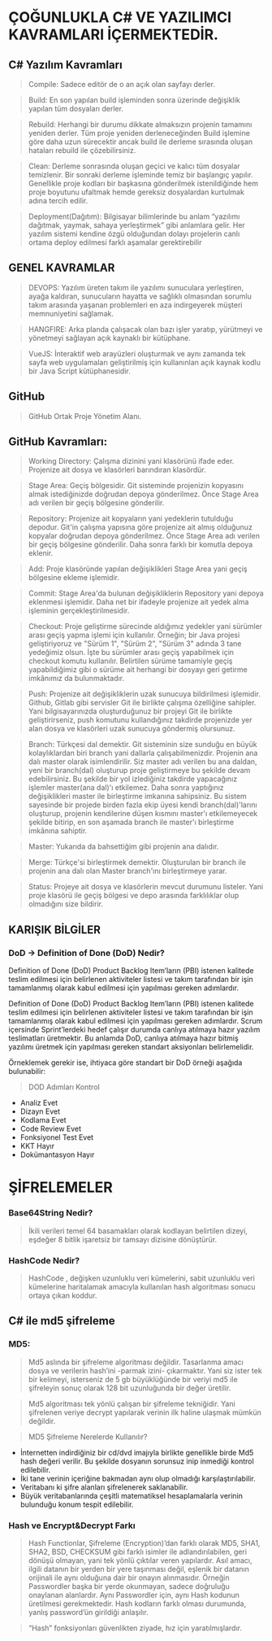 # ÇOĞUNLUKLA C# VE YAZILIMCI KAVRAMLARI İÇERMEKTEDİR.


## C# Yazılım Kavramları

>Compile: 
>Sadece editör de o an açık olan sayfayı derler.

 >Build:
 >En son yapılan build işleminden sonra üzerinde değişiklik yapılan tüm dosyaları derler.

>Rebuild:
>Herhangi bir durumu dikkate almaksızın projenin tamamını yeniden derler. Tüm proje yeniden derleneceğinden Build işlemine göre daha uzun sürecektir ancak build ile derleme sırasında oluşan hataları rebuild ile çözebilirsiniz.

>Clean: 
>Derleme sonrasında oluşan geçici ve kalıcı tüm dosyalar temizlenir. Bir sonraki derleme işleminde temiz bir başlangıç yapılır. Genellikle proje kodları bir başkasına gönderilmek istenildiğinde hem proje boyutunu ufaltmak hemde gereksiz dosyalardan kurtulmak adına tercih edilir.

>Deployment(Dağıtım):
>Bilgisayar bilimlerinde bu anlam “yazılımı dağıtmak, yaymak, sahaya yerleştirmek” gibi anlamlara gelir. Her yazılım sistemi kendine özgü olduğundan dolayı projelerin canlı ortama deploy edilmesi farklı aşamalar gerektirebilir

## GENEL KAVRAMLAR

>DEVOPS:
>Yazılım üreten takım ile yazılımı sunuculara yerleştiren, ayağa kaldıran, sunucuların hayatta ve sağlıklı olmasından sorumlu takım arasında yaşanan problemleri en aza indirgeyerek müşteri memnuniyetini sağlamak.

>HANGFIRE:
>Arka planda çalışacak olan bazı işler yaratıp, yürütmeyi ve yönetmeyi sağlayan açık kaynaklı bir kütüphane.

>VueJS:
>İnteraktif web arayüzleri oluşturmak ve aynı zamanda tek sayfa web uygulamaları geliştirilmiş için kullanınlan açık kaynak kodlu bir Java Script kütüphanesidir.

## GitHub

>GitHub
>Ortak Proje Yönetim Alanı.

## GitHub Kavramları:

>Working Directory: 
>Çalışma dizinini yani klasörünü ifade eder. Projenize ait dosya ve klasörleri barındıran klasördür.

>Stage Area:
>Geçiş bölgesidir. Git sisteminde projenizin kopyasını almak istediğinizde doğrudan depoya gönderilmez. Önce Stage Area adı verilen bir geçiş bölgesine gönderilir. 

>Repository: 
>Projenize ait kopyaların yani yedeklerin tutulduğu depodur. Git'in çalışma yapısına göre projenize ait almış olduğunuz kopyalar doğrudan depoya gönderilmez. Önce Stage Area adı verilen bir geçiş bölgesine   gönderilir. Daha sonra farklı bir komutla depoya eklenir.

>Add: 
>Proje klasöründe yapılan değişiklikleri Stage Area yani geçiş bölgesine ekleme işlemidir. 

>Commit: 
>Stage Area'da bulunan değişikliklerin Repository yani depoya eklenmesi işlemidir. Daha net bir ifadeyle projenize ait yedek alma işleminin gerçekleştirilmesidir. 

>Checkout: 
>Proje geliştirme sürecinde aldığımız yedekler yani sürümler arası geçiş yapma işlemi için kullanılır. Örneğin; bir Java projesi geliştiriyoruz ve "Sürüm 1", "Sürüm 2", "Sürüm 3" adında 3 tane yedeğimiz olsun. İşte bu sürümler arası geçiş yapabilmek için checkout komutu kullanılır. Belirtilen sürüme tamamiyle geçiş yapabildiğimiz gibi o sürüme ait herhangi bir dosyayı geri getirme imkânımız da bulunmaktadır. 

>Push: 
>Projenize ait değişikliklerin uzak sunucuya bildirilmesi işlemidir. Github, Gitlab gibi servisler Git ile birlikte çalışma özelliğine sahipler. Yani bilgisayarınızda oluşturduğunuz bir projeyi Git ile birlikte geliştirirseniz, push komutunu kullandığınız takdirde projenizde yer alan dosya ve klasörleri uzak sunucuya göndermiş olursunuz. 

>Branch: 
>Türkçesi dal demektir. Git sisteminin size sunduğu en büyük kolaylıklardan biri branch yani dallarla çalışabilmenizdir. Projenin ana dalı master olarak isimlendirilir. Siz master adı verilen bu ana daldan, yeni bir branch(dal) oluşturup proje geliştirmeye bu şekilde devam edebilirsiniz. Bu şekilde bir yol izlediğiniz takdirde yapacağınız işlemler master(ana dal)'ı etkilemez. Daha sonra yaptığınız değişiklikleri master ile birleştirme imkanına sahipsiniz. Bu sistem sayesinde bir projede birden fazla ekip üyesi kendi branch(dal)'larını oluşturup, projenin kendilerine düşen kısmını master'ı etkilemeyecek şekilde bitirip, en son aşamada branch ile master'ı birleştirme imkânına sahiptir. 

>Master: 
>Yukarıda da bahsettiğim gibi projenin ana dalıdır. 

>Merge: 
>Türkçe'si birleştirmek demektir. Oluşturulan bir branch ile projenin ana dalı olan Master branch'ını birleştirmeye yarar. 

>Status: 
>Projeye ait dosya ve klasörlerin mevcut durumunu listeler. Yani proje klasörü ile geçiş bölgesi ve depo arasında farklılıklar olup olmadığını size bildirir.


## KARIŞIK BİLGİLER

### DoD -> Definition of Done (DoD) Nedir?

Definition of Done (DoD) Product Backlog Item’ların (PBI) istenen kalitede teslim edilmesi için belirlenen aktiviteler listesi ve takım tarafından bir işin tamamlanmış olarak kabul edilmesi için yapılması gereken adımlardır.

Definition of Done (DoD) Product Backlog Item’ların (PBI) istenen kalitede teslim edilmesi için belirlenen aktiviteler listesi ve takım tarafından bir işin tamamlanmış olarak kabul edilmesi için yapılması gereken adımlardır. Scrum içersinde Sprint’lerdeki hedef çalışır durumda canlıya atılmaya hazır yazılım teslimatları üretmektir. Bu anlamda DoD, canlıya atılmaya hazır bitmiş yazılımı üretmek için yapılması gereken standart aksiyonları belirlemelidir.

Örneklemek gerekir ise, ihtiyaca göre standart bir DoD örneği aşağıda bulunabilir:

> DOD Adımları Kontrol

* Analiz	        Evet
* Dizayn	        Evet
* Kodlama	        Evet
* Code Review	    Evet
* Fonksiyonel Test	Evet
* KKT	            Hayır
* Dokümantasyon	    Hayır

# ŞİFRELEMELER

### Base64String Nedir? 

>İkili verileri temel 64 basamakları olarak kodlayan belirtilen dizeyi, eşdeğer 8 bitlik işaretsiz bir tamsayı dizisine dönüştürür.

### HashCode Nedir?

>HashCode , değişken uzunluklu veri kümelerini, sabit uzunluklu veri kümelerine haritalamak amacıyla kullanılan hash algoritması sonucu ortaya çıkan koddur.

## C# ile md5 şifreleme

### MD5:
>Md5 aslında bir şifreleme algoritması değildir. Tasarlanma amacı dosya ve verilerin hash’ini -parmak izini- çıkarmaktır. 
Yani siz ister tek bir kelimeyi, isterseniz de 5 gb büyüklüğünde bir veriyi md5 ile şifreleyin sonuç olarak 128 bit uzunluğunda bir değer üretilir.

>Md5 algoritması tek yönlü çalışan bir şifreleme tekniğidir. Yani şifrelenen veriye decrypt yapılarak verinin ilk haline ulaşmak mümkün değildir.

>MD5 Şifreleme Nerelerde Kullanılır?

* İnternetten indirdiğiniz bir cd/dvd imajıyla birlikte genellikle birde Md5 hash değeri verilir. Bu şekilde dosyanın sorunsuz inip inmediği kontrol edilebilir.
* İki tane verinin içeriğine bakmadan aynı olup olmadığı karşılaştırılabilir.
* Veritabanı ki şifre alanları şifrelenerek saklanabilir.
* Büyük veritabanlarında çeşitli matematiksel hesaplamalarla verinin bulunduğu konum tespit edilebilir.

### Hash ve Encrypt&Decrypt Farkı

>Hash Functionlar, Şifreleme (Encryption)’dan farklı olarak MD5, SHA1, SHA2, BSD, CHECKSUM  gibi farklı isimler ile adlandırılabilen, geri dönüşü olmayan, yani tek yönlü çıktılar veren yapılardır. Asıl amacı, ilgili datanın bir yerden bir yere taşınması değil, eşlenik bir datanın orijinali ile aynı olduğuna dair bir onayın alınmasıdır. Örneğin Passwordler başka bir yerde okunmayan, sadece doğruluğu onaylanan alanlardır. Aynı Passwordler için, aynı Hash kodunun üretilmesi gerekmektedir. Hash kodların farklı olması durumunda, yanlış password’ün girildiği anlaşılır. 

>“Hash” fonksiyonları güvenlikten ziyade, hız için yaratılmışlardır.
